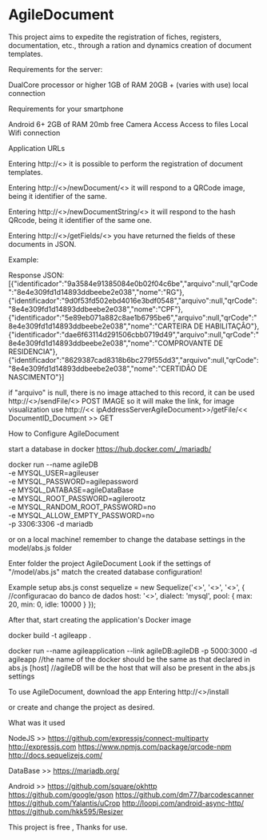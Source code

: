 # AgileDocument
This project aims to expedite the registration of fiches, registers, documentation, etc., through a ration and dynamics
creation of document templates.
 
Requirements for the server:
 
DualCore processor or higher
1GB of RAM
20GB + (varies with use)
local connection
 
Requirements for your smartphone
 
Android 6+
2GB of RAM
20mb free
Camera Access
Access to files
Local Wifi connection

Application URLs
 
 Entering http://<<ipAddressServerAgileDocument>>
 it is possible to perform the registration of document templates.
 
 Entering http://<<ipAddressServerAgileDocument>>/newDocument/<<idModelDocument>>
 it will respond to a QRCode image, being it identifier of the same.
 
 Entering http://<<ipAddressServerAgileDocument>>/newDocumentString/<<idModelDocument>>
 it will respond to the hash QRcode, being it identifier of the same one.
 
 Entering http://<<ipAddressServerAgileDocument>>/getFields/<<idModelDocument>>
 you have returned the fields of these documents in JSON.
 
Example:

Response JSON: 
[{"identificador":"9a3584e91385084e0b02f04c6be","arquivo":null,"qrCode":"8e4e309fd1d14893ddbeebe2e038","nome":"RG"},
{"identificador":"9d0f53fd502ebd4016e3bdf0548","arquivo":null,"qrCode":"8e4e309fd1d14893ddbeebe2e038","nome":"CPF"},
{"identificador":"5e89eb071a882c8ae1b6795be6","arquivo":null,"qrCode":"8e4e309fd1d14893ddbeebe2e038","nome":"CARTEIRA DE HABILITAÇÂO"},
{"identificador":"dae6f63114d291506cbb0719d49","arquivo":null,"qrCode":"8e4e309fd1d14893ddbeebe2e038","nome":"COMPROVANTE DE RESIDENCIA"},
{"identificador":"8629387cad8318b6bc279f55dd3","arquivo":null,"qrCode":"8e4e309fd1d14893ddbeebe2e038","nome":"CERTIDÂO DE NASCIMENTO"}]
 
 if "arquivo" is null, there is no image attached to this record, it can be used
http://<<ipAddressServerAgileDocument >>/sendFile/<<DocumentReaderDocument>> POST IMAGE
so it will make the link, for image visualization use http://<< ipAddressServerAgileDocument>>/getFile/<< DocumentID_Document >> GET


How to Configure AgileDocument

start a database in docker
https://hub.docker.com/_/mariadb/

docker run --name agileDB \
 -e MYSQL_USER=agileuser \
 -e MYSQL_PASSWORD=agilepassword \
 -e MYSQL_DATABASE=agileDataBase \
 -e MYSQL_ROOT_PASSWORD=agilerootz \
 -e MYSQL_RANDOM_ROOT_PASSWORD=no \
 -e MYSQL_ALLOW_EMPTY_PASSWORD=no \
 -p 3306:3306 -d mariadb
 
  or on a local machine! remember to change the database settings in the model/abs.js folder
  
 
 Enter folder the project AgileDocument 
 Look if the settings of "/model/abs.js" match the created database configuration!
 
 Example setup abs.js
const sequelize = new Sequelize('<<nameDataBase>>', '<<user>>', '<<password>>', {	//configuracao do banco de dados
    host: '<<host>>',
    dialect: 'mysql',
    pool: {
        max: 20,
        min: 0,
        idle: 10000
    }
});

After that, start creating the application's Docker image
 
 docker build -t agileapp .

docker run --name agileapplication --link agileDB:agileDB -p 5000:3000 -d agileapp
//the name of the docker should be the same as that declared in abs.js [host]
//agileDB will be the host that will also be present in the abs.js settings


To use AgileDocument, download the app
Entering http://<<ipAddressServerAgileDocument>>/install

 or create and change the project as desired.

What was it used

NodeJS >>
https://github.com/expressjs/connect-multiparty
http://expressjs.com
https://www.npmjs.com/package/qrcode-npm
http://docs.sequelizejs.com/
 
 DataBase >>
 https://mariadb.org/
 
Android >>
 https://github.com/square/okhttp
 https://github.com/google/gson
 https://github.com/dm77/barcodescanner
 https://github.com/Yalantis/uCrop
 http://loopj.com/android-async-http/
 https://github.com/hkk595/Resizer

 
 This project is free , Thanks for use.